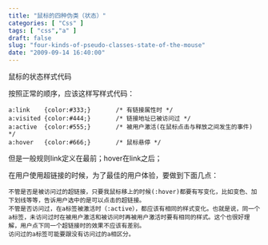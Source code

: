 ```yaml
---
title: "鼠标的四种伪类（状态）"
categories: [ "Css" ]
tags: [ "css","a" ]
draft: false
slug: "four-kinds-of-pseudo-classes-state-of-the-mouse"
date: "2009-09-14 16:40:00"
---
```



鼠标的状态样式代码

按照正常的顺序，应该这样写样式代码：

    a:link    {color:#333;}       /* 有链接属性时 */
    a:visited {color:#444;}       /* 链接地址已被访问过 */
    a:active  {color:#555;}       /* 被用户激活(在鼠标点击与释放之间发生的事件) */
    a:hover   {color:#666;}       /* 鼠标悬停 */

但是一般规则link定义在最前；hover在link之后；


<!--more-->


在用户使用超链接的时候，为了最佳的用户体验，要做到下面几点：

    不管是否是被访问过的超链接，只要我鼠标移上的时候(:hover)都要有写变化，比如变色、加下划线等等，告诉用户选中的是可以点击的超链接。
    不管是否访问过，在a标签被激活时（:active），都应该有相同的样式变化。也就是说，同一个a标签，未访问过时在被用户激活和被访问时再被用户激活时要有相同的样式。这个也很好理解，用户点下同一个超链接时的效果不应该有差别。
    访问过的a标签可能要跟没有访问过的a相区分。
